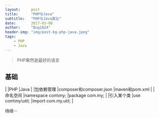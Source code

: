 ```yaml
---
layout:     post
title:      "PHP与Java"
subtitle:   "PHP与Java类比"
date:       2017-03-08
author:     "Bug1024"
header-img: "img/post-bg-php-java.jpeg"
tags:
    - PHP
    - Java
---
```


> PHP果然是最好的语言

## 基础
|                       |PHP                     |Java                               |
|包依赖管理             |composer和composer.json |maven和pom.xml                     |
|命名空间               |namespace com\my;       |package com.my;                    |
|引入某个类             |use com\my\util;        |import com.my.util;                |

待续···
